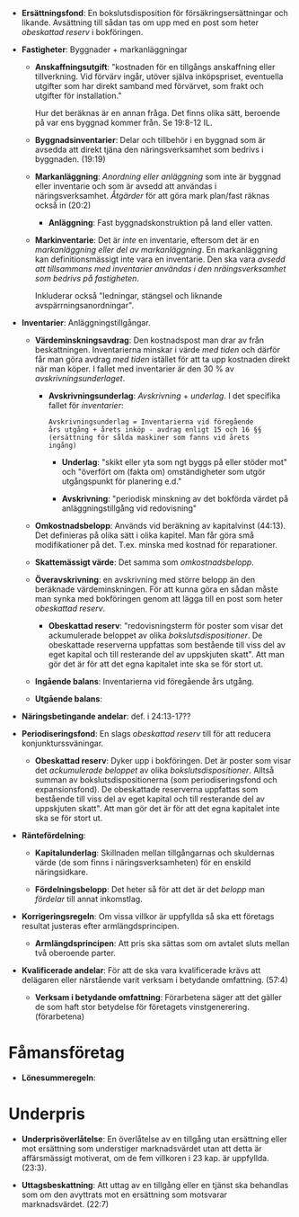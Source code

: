 *	**Ersättningsfond**: En bokslutsdisposition för
	försäkringsersättningar och likande. Avsättning till sådan tas om
	upp med en post som heter *obeskattad reserv* i bokföringen.

*	**Fastigheter**: Byggnader + markanläggningar

	*	**Anskaffningsutgift**: "kostnaden för en tillgångs
		anskaffning eller tillverkning. Vid förvärv ingår, utöver
		själva inköpspriset, eventuella utgifter som har direkt
		samband med förvärvet, som frakt och utgifter för
		installation."

		Hur det beräknas är en annan fråga. Det finns olika sätt,
		beroende på var ens byggnad kommer från. Se 19:8-12 IL.

	*	**Byggnadsinventarier**: Delar och tillbehör i en byggnad som
		är avsedda att direkt tjäna den näringsverksamhet som bedrivs
		i byggnaden. (19:19)

	*	**Markanläggning**: *Anordning eller anläggning* som inte är
		byggnad eller inventarie och som är avsedd att användas i
		näringsverksamhet. *Åtgärder* för att göra mark plan/fast
		räknas också in (20:2)
	
		*	**Anläggning**: Fast byggnadskonstruktion på land eller
			vatten.

	*	**Markinventarie**: Det är *inte* en inventarie, eftersom det
		är en *markanläggning eller del av markanläggning*. En
		markanläggning kan definitionsmässigt inte vara en
		inventarie. Den ska vara *avsedd att tillsammans med
		inventarier användas i den nräingsverksamhet som bedrivs på
		fastigheten*.

		Inkluderar också "ledningar, stängsel och liknande
		avspärrningsanordningar".

*	**Inventarier**: Anläggningstillgångar.

	*	**Värdeminskningsavdrag**: Den kostnadspost man drar av från
		beskattningen. Inventarierna minskar i värde *med tiden* och
		därför får man göra avdrag *med tiden* istället för att ta
		upp kostnaden direkt när man köper. I fallet med inventarier
		är den 30 % av *avskrivningsunderlaget*.

		*	**Avskrivningsunderlag**: *Avskrivning* + *underlag*. I
			det specifika fallet för *inventarier*:

				Avskrivningsunderlag = Inventarierna vid föregående
				års utgång + årets inköp - avdrag enligt 15 och 16 §§
				(ersättning för sålda maskiner som fanns vid årets
				ingång)

			*	**Underlag**: "skikt eller yta som ngt byggs
				på eller stöder mot" och "överfört om (fakta om)
				omständigheter som utgör utgångspunkt för planering e.d."

			*	**Avskrivning**: "periodisk minskning av det bokförda
				värdet på anläggningstillgång vid redovisning"
		
	*	**Omkostnadsbelopp**: Används vid beräkning av kapitalvinst
		(44:13). Det definieras på olika sätt i olika kapitel. Man
		får göra små modifikationer på det. T.ex. minska med kostnad
		för reparationer.

	*	**Skattemässigt värde**: Det samma som *omkostnadsbelopp*.

	*	**Överavskrivning**: en avskrivning med större
		belopp än den beräknade värdeminskningen. För att
		kunna göra en sådan måste man synka med
		bokföringen genom att lägga till en post som
		heter *obeskattad reserv*.
		
		*	**Obeskattad reserv**: "redovisningsterm för
			poster som visar det ackumulerade beloppet av
			olika *bokslutsdispositioner*. De obeskattade
			reserverna uppfattas som bestående till viss del
			av eget kapital och till resterande del av
			uppskjuten skatt". Att man gör det är för att det
			egna kapitalet inte ska se för stort ut.

	*	**Ingående balans**: Inventarierna vid föregående års utgång.

	*	**Utgående balans**: 

*	**Näringsbetingande andelar**: def. i 24:13-17??

*	**Periodiseringsfond**: En slags *obeskattad reserv* till för att
	reducera konjunkturssväningar. 
	
	*	**Obeskattad reserv**: Dyker upp i bokföringen. Det är poster
		som visar det *ackumulerade beloppet* av olika
		*bokslutsdispositioner*. Alltså summan av
		bokslutsdispositionerna (som periodiseringsfond och
		expansionsfond). De obeskattade reserverna uppfattas som
		bestående till viss del av eget kapital och till resterande
		del av uppskjuten skatt". Att man gör det är för att det egna
		kapitalet inte ska se för stort ut.

*	**Räntefördelning**:

	*	**Kapitalunderlag**: Skillnaden mellan tillgångarnas och
		skuldernas värde (de som finns i näringsverksamheten) för en
		enskild näringsidkare.

	*	**Fördelningsbelopp**: Det heter så för att det är det
		*belopp* man *fördelar* till annat inkomstlag.

*	**Korrigeringsregeln**: Om vissa villkor är uppfyllda så ska ett
	företags resultat justeras efter armlängdsprincipen.

	*	**Armlängdsprincipen**: Att pris ska sättas som om avtalet sluts
		mellan två oberoende parter.

*	**Kvalificerade andelar**: För att de ska vara kvalificerade krävs
	att delägaren eller närstående varit verksam i betydande
	omfattning. (57:4)

	*	**Verksam i betydande omfattning**: Förarbetena säger att det
		gäller de som haft stor betydelse för företagets
		vinstgenerering. (förarbetena)

# Fåmansföretag

*	**Lönesummeregeln**:

# Underpris

*	**Underprisöverlåtelse**: En överlåtelse av en tillgång utan
	ersättning eller mot ersättning som understiger marknadsvärdet
	utan att detta är affärsmässigt motiverat, om de fem villkoren i
	23 kap. är uppfyllda. (23:3).

*	**Uttagsbeskattning**: Att uttag av en tillgång eller en tjänst ska
	behandlas som om den avyttrats mot en ersättning som motsvarar
	marknadsvärdet. (22:7)
